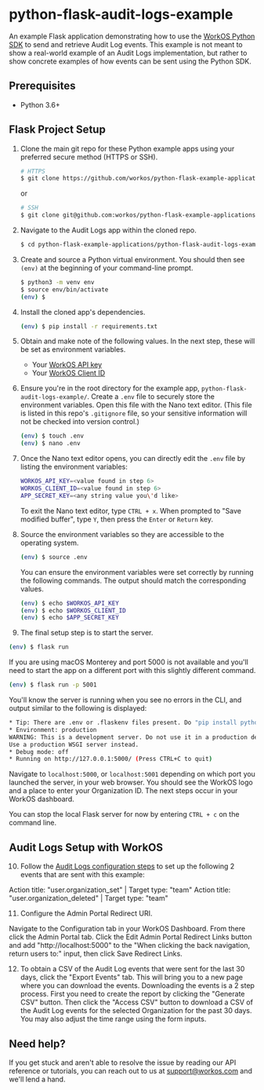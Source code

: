 # python-flask-audit-logs-example

An example Flask application demonstrating how to use the [WorkOS Python SDK](https://github.com/workos/workos-python) to send and retrieve Audit Log events. This example is not meant to show a real-world example of an Audit Logs implementation, but rather to show concrete examples of how events can be sent using the Python SDK.

## Prerequisites

- Python 3.6+

## Flask Project Setup

1. Clone the main git repo for these Python example apps using your preferred secure method (HTTPS or SSH).

   ```bash
   # HTTPS
   $ git clone https://github.com/workos/python-flask-example-applications.git
   ```

   or

   ```bash
   # SSH
   $ git clone git@github.com:workos/python-flask-example-applications.git
   ```

2. Navigate to the Audit Logs app within the cloned repo.

   ```bash
   $ cd python-flask-example-applications/python-flask-audit-logs-example
   ```

3. Create and source a Python virtual environment. You should then see `(env)` at the beginning of your command-line prompt.

   ```bash
   $ python3 -m venv env
   $ source env/bin/activate
   (env) $
   ```

4. Install the cloned app's dependencies.

   ```bash
   (env) $ pip install -r requirements.txt
   ```

5. Obtain and make note of the following values. In the next step, these will be set as environment variables.

   - Your [WorkOS API key](https://dashboard.workos.com/api-keys)
   - Your [WorkOS Client ID](https://dashboard.workos.com/configuration)

6. Ensure you're in the root directory for the example app, `python-flask-audit-logs-example/`. Create a `.env` file to securely store the environment variables. Open this file with the Nano text editor. (This file is listed in this repo's `.gitignore` file, so your sensitive information will not be checked into version control.)

   ```bash
   (env) $ touch .env
   (env) $ nano .env
   ```

7. Once the Nano text editor opens, you can directly edit the `.env` file by listing the environment variables:

   ```bash
   WORKOS_API_KEY=<value found in step 6>
   WORKOS_CLIENT_ID=<value found in step 6>
   APP_SECRET_KEY=<any string value you\'d like>
   ```

   To exit the Nano text editor, type `CTRL + x`. When prompted to "Save modified buffer", type `Y`, then press the `Enter` or `Return` key.

8. Source the environment variables so they are accessible to the operating system.

   ```bash
   (env) $ source .env
   ```

   You can ensure the environment variables were set correctly by running the following commands. The output should match the corresponding values.

   ```bash
   (env) $ echo $WORKOS_API_KEY
   (env) $ echo $WORKOS_CLIENT_ID
   (env) $ echo $APP_SECRET_KEY
   ```

9. The final setup step is to start the server.

```bash
(env) $ flask run
```

If you are using macOS Monterey and port 5000 is not available and you'll need to start the app on a different port with this slightly different command.

```bash
(env) $ flask run -p 5001
```

You'll know the server is running when you see no errors in the CLI, and output similar to the following is displayed:

```bash
* Tip: There are .env or .flaskenv files present. Do "pip install python-dotenv" to use them.
* Environment: production
WARNING: This is a development server. Do not use it in a production deployment.
Use a production WSGI server instead.
* Debug mode: off
* Running on http://127.0.0.1:5000/ (Press CTRL+C to quit)
```

Navigate to `localhost:5000`, or `localhost:5001` depending on which port you launched the server, in your web browser. You should see the WorkOS logo and a place to enter your Organization ID. The next steps occur in your WorkOS dashboard.

You can stop the local Flask server for now by entering `CTRL + c` on the command line.

## Audit Logs Setup with WorkOS

10. Follow the [Audit Logs configuration steps](https://workos.com/docs/audit-logs/emit-an-audit-log-event/sign-in-to-your-workos-dashboard-account-and-configure-audit-log-event-schemas) to set up the following 2 events that are sent with this example:

Action title: "user.organization_set" | Target type: "team"
Action title: "user.organization_deleted" | Target type: "team"

11. Configure the Admin Portal Redirect URI.

Navigate to the Configuration tab in your WorkOS Dashboard. From there click the Admin Portal tab. Click the Edit Admin Portal Redirect Links button and add "http://localhost:5000" to the "When clicking the back navigation, return users to:" input, then click Save Redirect Links.

12. To obtain a CSV of the Audit Log events that were sent for the last 30 days, click the "Export Events" tab. This will bring you to a new page where you can download the events. Downloading the events is a 2 step process. First you need to create the report by clicking the "Generate CSV" button. Then click the "Access CSV" button to download a CSV of the Audit Log events for the selected Organization for the past 30 days. You may also adjust the time range using the form inputs.

## Need help?

If you get stuck and aren't able to resolve the issue by reading our API reference or tutorials, you can reach out to us at support@workos.com and we'll lend a hand.
